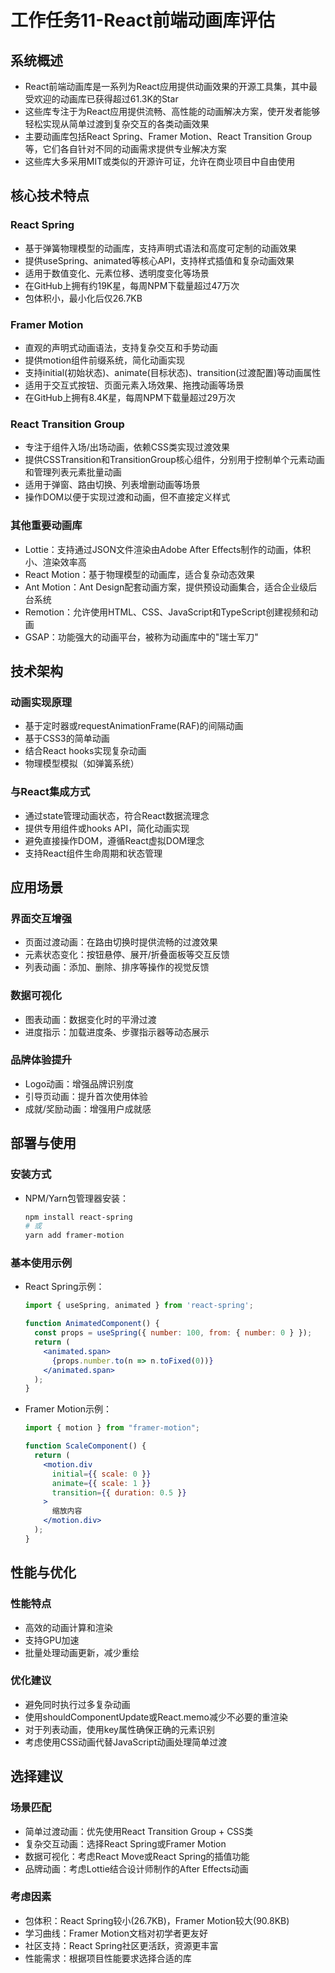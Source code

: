 # 工作任务11-React前端动画库评估

## 系统概述

- React前端动画库是一系列为React应用提供动画效果的开源工具集，其中最受欢迎的动画库已获得超过61.3K的Star
- 这些库专注于为React应用提供流畅、高性能的动画解决方案，使开发者能够轻松实现从简单过渡到复杂交互的各类动画效果
- 主要动画库包括React Spring、Framer Motion、React Transition Group等，它们各自针对不同的动画需求提供专业解决方案
- 这些库大多采用MIT或类似的开源许可证，允许在商业项目中自由使用

## 核心技术特点

### React Spring
- 基于弹簧物理模型的动画库，支持声明式语法和高度可定制的动画效果
- 提供useSpring、animated等核心API，支持样式插值和复杂动画效果
- 适用于数值变化、元素位移、透明度变化等场景
- 在GitHub上拥有约19K星，每周NPM下载量超过47万次
- 包体积小，最小化后仅26.7KB

### Framer Motion
- 直观的声明式动画语法，支持复杂交互和手势动画
- 提供motion组件前缀系统，简化动画实现
- 支持initial(初始状态)、animate(目标状态)、transition(过渡配置)等动画属性
- 适用于交互式按钮、页面元素入场效果、拖拽动画等场景
- 在GitHub上拥有8.4K星，每周NPM下载量超过29万次

### React Transition Group
- 专注于组件入场/出场动画，依赖CSS类实现过渡效果
- 提供CSSTransition和TransitionGroup核心组件，分别用于控制单个元素动画和管理列表元素批量动画
- 适用于弹窗、路由切换、列表增删动画等场景
- 操作DOM以便于实现过渡和动画，但不直接定义样式

### 其他重要动画库
- Lottie：支持通过JSON文件渲染由Adobe After Effects制作的动画，体积小、渲染效率高
- React Motion：基于物理模型的动画库，适合复杂动态效果
- Ant Motion：Ant Design配套动画方案，提供预设动画集合，适合企业级后台系统
- Remotion：允许使用HTML、CSS、JavaScript和TypeScript创建视频和动画
- GSAP：功能强大的动画平台，被称为动画库中的"瑞士军刀"

## 技术架构

### 动画实现原理
- 基于定时器或requestAnimationFrame(RAF)的间隔动画
- 基于CSS3的简单动画
- 结合React hooks实现复杂动画
- 物理模型模拟（如弹簧系统）

### 与React集成方式
- 通过state管理动画状态，符合React数据流理念
- 提供专用组件或hooks API，简化动画实现
- 避免直接操作DOM，遵循React虚拟DOM理念
- 支持React组件生命周期和状态管理

## 应用场景

### 界面交互增强
- 页面过渡动画：在路由切换时提供流畅的过渡效果
- 元素状态变化：按钮悬停、展开/折叠面板等交互反馈
- 列表动画：添加、删除、排序等操作的视觉反馈

### 数据可视化
- 图表动画：数据变化时的平滑过渡
- 进度指示：加载进度条、步骤指示器等动态展示

### 品牌体验提升
- Logo动画：增强品牌识别度
- 引导页动画：提升首次使用体验
- 成就/奖励动画：增强用户成就感

## 部署与使用

### 安装方式
- NPM/Yarn包管理器安装：
  ```bash
  npm install react-spring
  # 或
  yarn add framer-motion
  ```

### 基本使用示例
- React Spring示例：
  ```jsx
  import { useSpring, animated } from 'react-spring';
  
  function AnimatedComponent() {
    const props = useSpring({ number: 100, from: { number: 0 } });
    return (
      <animated.span>
        {props.number.to(n => n.toFixed(0))}
      </animated.span>
    );
  }
  ```

- Framer Motion示例：
  ```jsx
  import { motion } from "framer-motion";
  
  function ScaleComponent() {
    return (
      <motion.div
        initial={{ scale: 0 }}
        animate={{ scale: 1 }}
        transition={{ duration: 0.5 }}
      >
        缩放内容
      </motion.div>
    );
  }
  ```

## 性能与优化

### 性能特点
- 高效的动画计算和渲染
- 支持GPU加速
- 批量处理动画更新，减少重绘

### 优化建议
- 避免同时执行过多复杂动画
- 使用shouldComponentUpdate或React.memo减少不必要的重渲染
- 对于列表动画，使用key属性确保正确的元素识别
- 考虑使用CSS动画代替JavaScript动画处理简单过渡

## 选择建议

### 场景匹配
- 简单过渡动画：优先使用React Transition Group + CSS类
- 复杂交互动画：选择React Spring或Framer Motion
- 数据可视化：考虑React Move或React Spring的插值功能
- 品牌动画：考虑Lottie结合设计师制作的After Effects动画

### 考虑因素
- 包体积：React Spring较小(26.7KB)，Framer Motion较大(90.8KB)
- 学习曲线：Framer Motion文档对初学者更友好
- 社区支持：React Spring社区更活跃，资源更丰富
- 性能需求：根据项目性能要求选择合适的库
